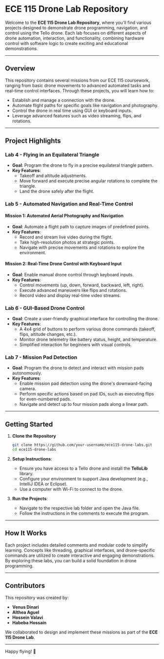 # **ECE 115 Drone Lab Repository**

Welcome to the **ECE 115 Drone Lab Repository**, where you'll find various projects designed to demonstrate drone programming, navigation, and control using the Tello drone. Each lab focuses on different aspects of drone automation, interaction, and functionality, combining hardware control with software logic to create exciting and educational demonstrations.

---

## **Overview**

This repository contains several missions from our ECE 115 coursework, ranging from basic drone movements to advanced automated tasks and real-time control interfaces. Through these projects, you will learn how to:

- Establish and manage a connection with the drone.
- Automate flight paths for specific goals like navigation and photography.
- Control the drone in real time using GUI or keyboard inputs.
- Leverage advanced features such as video streaming, flips, and rotations.

---

## **Project Highlights**

### **Lab 4 - Flying in an Equilateral Triangle**  
- **Goal**: Program the drone to fly in a precise equilateral triangle pattern.  
- **Key Features**:
  - Takeoff and altitude adjustments.
  - Move forward and execute precise angular rotations to complete the triangle.
  - Land the drone safely after the flight.  

### **Lab 5 - Automated Navigation and Real-Time Control**
#### **Mission 1: Automated Aerial Photography and Navigation**  
- **Goal**: Automate a flight path to capture images of predefined points.  
- **Key Features**:
  - Record and stream live video during the flight.
  - Take high-resolution photos at strategic points.
  - Navigate with precise movements and rotations to explore the environment.  

#### **Mission 2: Real-Time Drone Control with Keyboard Input**  
- **Goal**: Enable manual drone control through keyboard inputs.  
- **Key Features**:
  - Control movements (up, down, forward, backward, left, right).
  - Execute advanced maneuvers like flips and rotations.
  - Record video and display real-time video streams.  

### **Lab 6 - GUI-Based Drone Control**  
- **Goal**: Create a user-friendly graphical interface for controlling the drone.  
- **Key Features**:
  - A 4x4 grid of buttons to perform various drone commands (takeoff, flips, altitude changes, etc.).
  - Monitor drone telemetry like battery status, height, and temperature.
  - Simplified interaction for beginners with visual controls.

### **Lab 7 - Mission Pad Detection**  
- **Goal**: Program the drone to detect and interact with mission pads autonomously.  
- **Key Features**:
  - Enable mission pad detection using the drone's downward-facing camera.
  - Perform specific actions based on pad IDs, such as executing flips for even-numbered pads.
  - Navigate and detect up to four mission pads along a linear path.

---

## **Getting Started**

1. **Clone the Repository**  
   ```bash
   git clone https://github.com/your-username/ece115-drone-labs.git
   cd ece115-drone-labs
   ```

2. **Setup Instructions**:
   - Ensure you have access to a Tello drone and install the **TelloLib** library.
   - Configure your environment to support Java development (e.g., IntelliJ IDEA or Eclipse).
   - Use a computer with Wi-Fi to connect to the drone.

3. **Run the Projects**:
   - Navigate to the respective lab folder and open the Java file.
   - Follow the instructions in the comments to execute the program.  

---

## **How It Works**

Each project includes detailed comments and modular code to simplify learning. Concepts like threading, graphical interfaces, and drone-specific commands are utilized to create interactive and engaging demonstrations. By exploring these labs, you can build a solid foundation in drone programming.

---

## **Contributors**

This repository was created by:  
- **Venus Dinari**  
- **Althea Aguel**  
- **Hossein Valavi**  
- **Habeba Hossain**

We collaborated to design and implement these missions as part of the **ECE 115 Drone Lab**.

---



Happy flying! 🚁
